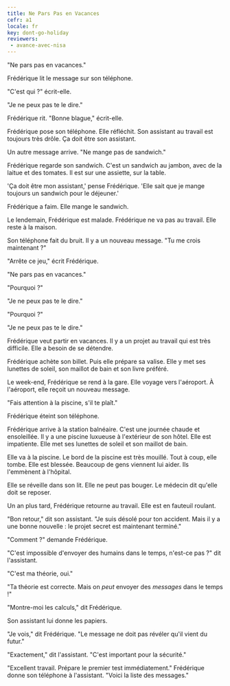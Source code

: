 ```yaml
---
title: Ne Pars Pas en Vacances
cefr: a1
locale: fr
key: dont-go-holiday
reviewers:
 - avance-avec-nisa
---
```


"Ne pars pas en vacances."

Frédérique lit le message sur son téléphone.

"C'est qui ?" écrit-elle.

"Je ne peux pas te le dire."

Frédérique rit. "Bonne blague," écrit-elle.

Frédérique pose son téléphone. Elle réfléchit. Son assistant au travail est toujours très drôle. Ça doit être son assistant.

Un autre message arrive. "Ne mange pas de sandwich."

Frédérique regarde son sandwich. C'est un sandwich au jambon, avec de la laitue et des tomates. Il est sur une assiette, sur la table.

'Ça doit être mon assistant,' pense Frédérique. 'Elle sait que je mange toujours un sandwich pour le déjeuner.'

Frédérique a faim. Elle mange le sandwich.

Le lendemain, Frédérique est malade. Frédérique ne va pas au travail. Elle reste à la maison.

Son téléphone fait du bruit. Il y a un nouveau message. "Tu me crois maintenant ?"

"Arrête ce jeu," écrit Frédérique.

"Ne pars pas en vacances."

"Pourquoi ?"

"Je ne peux pas te le dire."

"Pourquoi ?"

"Je ne peux pas te le dire."

Frédérique veut partir en vacances. Il y a un projet au travail qui est très difficile. Elle a besoin de se détendre.

Frédérique achète son billet. Puis elle prépare sa valise. Elle y met ses lunettes de soleil, son maillot de bain et son livre préféré.

Le week-end, Frédérique se rend à la gare. Elle voyage vers l'aéroport. À l'aéroport, elle reçoit un nouveau message.

"Fais attention à la piscine, s'il te plaît."

Frédérique éteint son téléphone.

Frédérique arrive à la station balnéaire. C'est une journée chaude et ensoleillée. Il y a une piscine luxueuse à l'extérieur de son hôtel. Elle est impatiente. Elle met ses lunettes de soleil et son maillot de bain.

Elle va à la piscine. Le bord de la piscine est très mouillé. Tout à coup, elle tombe. Elle est blessée. Beaucoup de gens viennent lui aider. Ils l'emmènent à l'hôpital.

Elle se réveille dans son lit. Elle ne peut pas bouger. Le médecin dit qu'elle doit se reposer.

Un an plus tard, Frédérique retourne au travail. Elle est en fauteuil roulant.

"Bon retour," dit son assistant. "Je suis désolé pour ton accident. Mais il y a une bonne nouvelle : le projet secret est maintenant terminé."

"Comment ?" demande Frédérique.

"C'est impossible d'envoyer des humains dans le temps, n'est-ce pas ?" dit l'assistant.

"C'est ma théorie, oui."

"Ta théorie est correcte. Mais on *peut* envoyer des *messages* dans le temps !"

"Montre-moi les calculs," dit Frédérique.

Son assistant lui donne les papiers.

"Je vois," dit Frédérique. "Le message ne doit pas révéler qu'il vient du futur."

"Exactement," dit l'assistant. "C'est important pour la sécurité."

"Excellent travail. Prépare le premier test immédiatement." Frédérique donne son téléphone à l'assistant. "Voici la liste des messages."